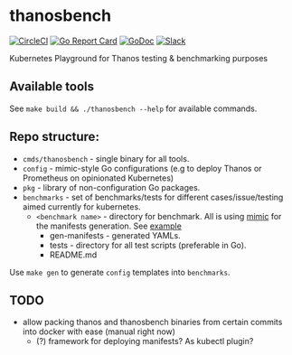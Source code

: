 # thanosbench

[![CircleCI](https://circleci.com/gh/thanos-io/thanosbench.svg?style=svg)](https://circleci.com/gh/thanos-io/thanosbench)
[![Go Report Card](https://goreportcard.com/badge/github.com/thanos-io/thanosbench)](https://goreportcard.com/report/github.com/thanos-io/thanosbench)
[![GoDoc](https://godoc.org/github.com/thanos-io/thanosbench?status.svg)](https://godoc.org/github.com/thanos-io/thanosbench)
[![Slack](https://img.shields.io/badge/join%20slack-%23thanos-brightgreen.svg)](https://slack.cncf.io/)

Kubernetes Playground for Thanos testing &amp; benchmarking purposes 

## Available tools

See `make build && ./thanosbench --help` for available commands.
 
## Repo structure:

* `cmds/thanosbench` - single binary for all tools.
* `config` - mimic-style Go configurations (e.g to deploy Thanos or Prometheus on opinionated Kubernetes)
* `pkg` - library of non-configuration Go packages. 
* `benchmarks` - set of benchmarks/tests for different cases/issue/testing aimed currently for kubernetes.
  * `<benchmark name>` - directory for benchmark. All is using [mimic](https://github.com/bwplotka/mimic) for the manifests generation. See [example](/benchmarks/remote-read)
    * gen-manifests - generated YAMLs. 
    * tests - directory for all test scripts (preferable in Go).
    * README.md
    
 Use `make gen` to generate `config` templates into `benchmarks`.
    
## TODO

 * allow packing thanos and thanosbench binaries from certain commits into docker with ease (manual right now)
   * (?) framework for deploying manifests? As kubectl plugin?